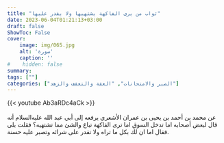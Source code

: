 ```yaml
---
title: "ثواب من يرى الفاكهة يشتهيها ولا يقدر عليها"
date: 2023-06-04T01:21:13+03:00
draft: false
ShowToc: False
cover:
    image: img/065.jpg
    alt: 'صورة'
    caption: ''
#    hidden: false
summary: 
tags: [""]
categories: ["الصبر والامتحانات", "العفة والتعفف والزهد"]
---
```

{{< youtube Ab3aRDc4aCk >}}  
 <br>
عن
محمد بن أحمد بن يحيى بن عمران الأشعري يرفعه إلى أبي عبد الله عليه‌السلام
أنه قال لبعض أصحابه اما تدخل السوق اما ترى الفاكهة تباع والشئ
مما تشتهيه؟ فقلت بلى فقال اما ان لك بكل ما تراه ولا تقدر على شرائه
وتصبر عليه حسنة.



